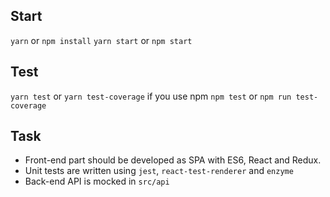## Start

`yarn` or `npm install`
`yarn start` or `npm start`

## Test

`yarn test` or `yarn test-coverage`
if you use npm
`npm test` or `npm run test-coverage` 

## Task
* Front-end part should be developed as SPA with ES6, React and Redux.
* Unit tests are written using `jest`, `react-test-renderer` and `enzyme`
* Back-end API is mocked in `src/api`


